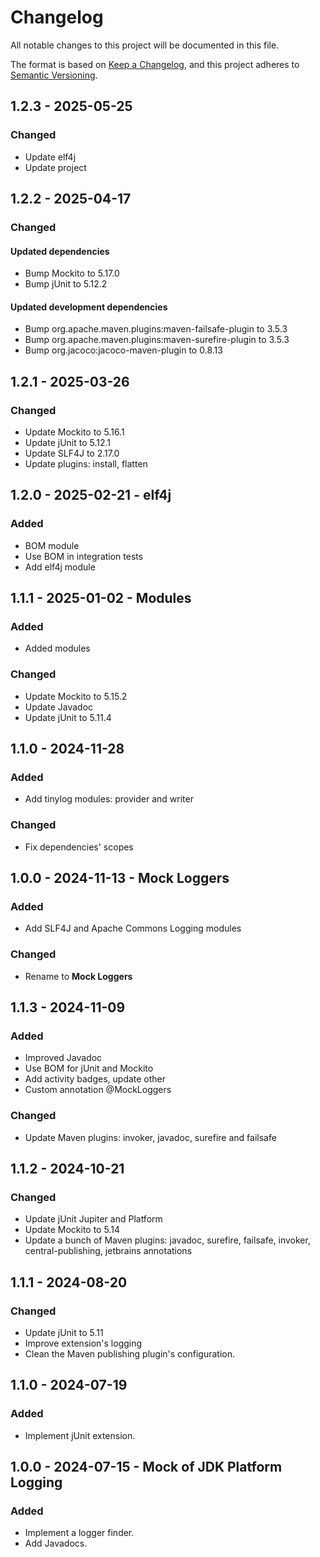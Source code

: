 # Changelog

All notable changes to this project will be documented in this file.

The format is based on [Keep a Changelog](https://keepachangelog.com/en/1.1.0/),
and this project adheres to [Semantic Versioning](https://semver.org/spec/v2.0.0.html).

## 1.2.3 - 2025-05-25

### Changed

- Update elf4j
- Update project

## 1.2.2 - 2025-04-17

### Changed

#### Updated dependencies

- Bump Mockito to 5.17.0
- Bump jUnit to 5.12.2

#### Updated development dependencies

- Bump org.apache.maven.plugins:maven-failsafe-plugin to 3.5.3
- Bump org.apache.maven.plugins:maven-surefire-plugin to 3.5.3
- Bump org.jacoco:jacoco-maven-plugin to 0.8.13

## 1.2.1 - 2025-03-26

### Changed

- Update Mockito to 5.16.1
- Update jUnit to 5.12.1
- Update SLF4J to 2.17.0
- Update plugins: install, flatten

## 1.2.0 - 2025-02-21 - elf4j

### Added

- BOM module
- Use BOM in integration tests
- Add elf4j module

## 1.1.1 - 2025-01-02 - Modules

### Added

- Added modules

### Changed

- Update Mockito to 5.15.2
- Update Javadoc
- Update jUnit to 5.11.4

## 1.1.0 - 2024-11-28

### Added

- Add tinylog modules: provider and writer

### Changed

- Fix dependencies' scopes

## 1.0.0 - 2024-11-13 - Mock Loggers

### Added

- Add SLF4J and Apache Commons Logging modules

### Changed

- Rename to **Mock Loggers**

## 1.1.3 - 2024-11-09

### Added

- Improved Javadoc
- Use BOM for jUnit and Mockito
- Add activity badges, update other
- Custom annotation @MockLoggers

### Changed

- Update Maven plugins: invoker, javadoc, surefire and failsafe

## 1.1.2 - 2024-10-21

### Changed

- Update jUnit Jupiter and Platform
- Update Mockito to 5.14
- Update a bunch of Maven plugins: javadoc, surefire, failsafe, invoker,
  central-publishing, jetbrains annotations

## 1.1.1 - 2024-08-20

### Changed

- Update jUnit to 5.11
- Improve extension's logging
- Clean the Maven publishing plugin's configuration.

## 1.1.0 - 2024-07-19

### Added

- Implement jUnit extension.

## 1.0.0 - 2024-07-15 - Mock of JDK Platform Logging

### Added

- Implement a logger finder.
- Add Javadocs.
